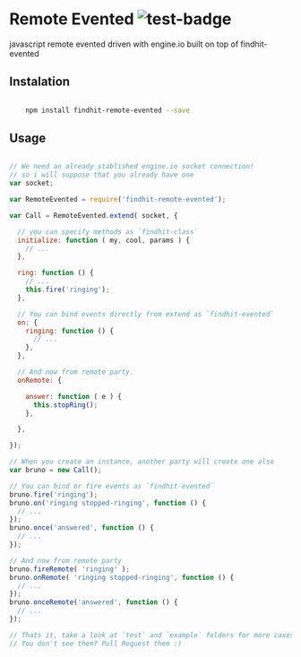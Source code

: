# Remote Evented ![test-badge](http://strider.findhit.com/findhit/findhit-remote-evented/badge)

javascript remote evented driven with engine.io built on top of findhit-evented

Instalation
-----------

```bash

	npm install findhit-remote-evented --save

```

Usage
-----

```js

// We need an already stablished engine.io socket connection!
// so i will suppose that you already have one
var socket;

var RemoteEvented = require('findhit-remote-evented');

var Call = RemoteEvented.extend( socket, {

  // you can specify methods as `findhit-class`
  initialize: function ( my, cool, params ) {
    // ...
  },

  ring: function () {
    // ...
    this.fire('ringing');
  },

  // You can bind events directly from extend as `findhit-evented`
  on: {
    ringing: function () {
      // ...
    },
  },

  // And now from remote party.
  onRemote: {

    answer: function ( e ) {
      this.stopRing();
    },

  },

});

// When you create an instance, another party will create one also
var bruno = new Call();

// You can bind or fire events as `findhit-evented`
bruno.fire('ringing');
bruno.on('ringing stopped-ringing', function () {
  // ...
});
bruno.once('answered', function () {
  // ...
});

// And now from remote party
bruno.fireRemote( 'ringing' );
bruno.onRemote( 'ringing stopped-ringing', function () {
  // ...
});
bruno.onceRemote('answered', function () {
  // ...
});

// Thats it, take a look at `test` and `example` folders for more cases.
// You don't see them? Pull Request them :)
```
